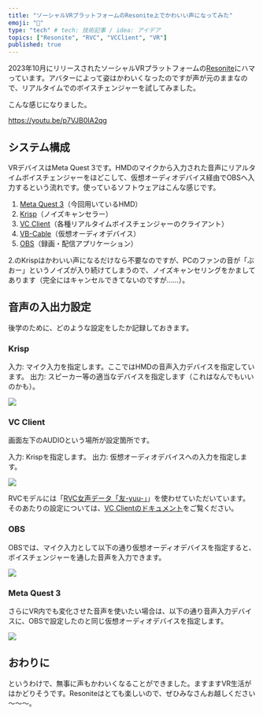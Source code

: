 ```yaml
---
title: "ソーシャルVRプラットフォームのResonite上でかわいい声になってみた"
emoji: "💭"
type: "tech" # tech: 技術記事 / idea: アイデア
topics: ["Resonite", "RVC", "VCClient", "VR"]
published: true
---
```


2023年10月にリリースされたソーシャルVRプラットフォームの[Resonite](https://store.steampowered.com/app/2519830/Resonite/?l=japanese)にハマっています。アバターによって姿はかわいくなったのですが声が元のままなので、リアルタイムでのボイスチェンジャーを試してみました。

こんな感じになりました。

https://youtu.be/p7VJB0IA2qg


## システム構成

VRデバイスはMeta Quest 3です。HMDのマイクから入力された音声にリアルタイムボイスチェンジャーをほどこして、仮想オーディオデバイス経由でOBSへ入力するという流れです。使っているソフトウェアはこんな感じです。

1. [Meta Quest 3](https://www.meta.com/jp/quest/quest-3/)（今回用いているHMD）
2. [Krisp](https://krisp.ai/)（ノイズキャンセラー）
3. [VC Client](https://github.com/w-okada/voice-changer)（各種リアルタイムボイスチェンジャーのクライアント）
4. [VB-Cable](https://vb-audio.com/Cable/)（仮想オーディオデバイス）
5. [OBS](https://obsproject.com/ja)（録画・配信アプリケーション）

2.のKrispはかわいい声になるだけなら不要なのですが、PCのファンの音が「ぶおー」というノイズが入り続けてしまうので、ノイズキャンセリングをかましてあります（完全にはキャンセルできてないのですが……）。

## 音声の入出力設定

後学のために、どのような設定をしたか記録しておきます。

### Krisp

入力: マイク入力を指定します。ここではHMDの音声入力デバイスを指定しています。
出力: スピーカー等の適当なデバイスを指定します（これはなんでもいいのかも）。

![](https://storage.googleapis.com/zenn-user-upload/0a00c7b198da-20231118.png)


### VC Client

画面左下のAUDIOという場所が設定箇所です。

入力: Krispを指定します。
出力: 仮想オーディオデバイスへの入力を指定します。

![](https://storage.googleapis.com/zenn-user-upload/401e78720633-20231118.png)

RVCモデルには「[RVC女声データ「友-yuu-」](https://booth.pm/ja/items/4702385)」を使わせていただいています。そのあたりの設定については、[VC Clientのドキュメント](https://github.com/w-okada/voice-changer/blob/master/tutorials/tutorial_rvc_ja_latest.md)をご覧ください。

### OBS

OBSでは、マイク入力として以下の通り仮想オーディオデバイスを指定すると、ボイスチェンジャーを通した音声を入力できます。

![](https://storage.googleapis.com/zenn-user-upload/b127dec61480-20231118.png)

### Meta Quest 3

さらにVR内でも変化させた音声を使いたい場合は、以下の通り音声入力デバイスに、OBSで設定したのと同じ仮想オーディオデバイスを指定します。

![](https://storage.googleapis.com/zenn-user-upload/d3af4ea3c5e2-20231118.jpg)


## おわりに

というわけで、無事に声もかわいくなることができました。ますますVR生活がはかどりそうです。Resoniteはとても楽しいので、ぜひみなさんお越しください～～～。
